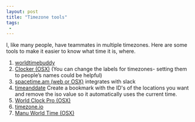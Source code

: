 ```yaml
---
layout: post
title: "Timezone tools"
tags:
 -
---
```


I, like many people, have teammates in multiple timezones. Here are some tools to make it easier to know what time it is, where. 

1. [worldtimebuddy](https://www.worldtimebuddy.com/)
1. [Clocker (OSX)](https://apps.apple.com/us/app/clocker/id1056643111?mt=12) (You can change the labels for timezones- setting them to people’s names could be helpful)
1. [spacetime.am (web or OSX)](https://spacetime.am) integrates with slack
1. [timeanddate](https://www.timeanddate.com/) Create a bookmark with the ID's of the locations you want and remove the iso value so it automatically uses the current time.
1. [World Clock Pro (OSX)](https://apps.apple.com/us/app/world-clock-pro/id858446756?mt=12)
1. [timezone.io](https://timezone.io/)
1. [Manu World Time (OSX)](https://apps.apple.com/us/app/menu-world-time/id1446377255?mt=12)